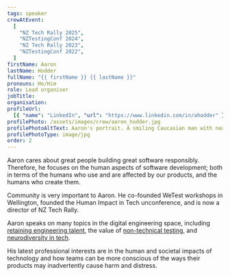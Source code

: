 ```yaml
---
tags: speaker
crewAtEvent:
  [
    "NZ Tech Rally 2025",
    "NZTestingConf 2024",
    "NZ Tech Rally 2023",
    "NZTestingConf 2022",
  ]
firstName: Aaron
lastName: Hodder
fullName: "{{ firstName }} {{ lastName }}"
pronouns: He/Him
role: Lead organiser
jobTitle: 
organisation: 
profileUrl:
  [{ "name": "LinkedIn", "url": "https://www.linkedin.com/in/ahodder" }]
profilePhoto: /assets/images/crew/aaron_hodder.jpg
profilePhotoAltText: Aaron's portrait. A smiling Caucasian man with neat short hair. He's wearing a dark coloured top.
profilePhotoType: image/jpg
order: 2
---
```


<p>Aaron cares about great people building great software responsibly. Therefore, he focuses on the human aspects of software development; both in terms of the humans who use and are affected by our products, and the humans who create them.</p>

<p>Community is very important to Aaron. He co-founded WeTest workshops in Wellington, founded the Human Impact in Tech unconference, and is now a director of NZ Tech Rally.</p>

<p>Aaron speaks on many topics in the digital engineering space, including <a href='https://www.youtube.com/watch?v=HPkM6dsvFYY&t=1s&pp=ygURY2FteSBhYXJvbiBob2RkZXI%3D' rel='external'>retaining engineering talent</a>, the value of <a href='https://www.youtube.com/watch?v=FlgvFwx9JF8&t=1s&pp=ygUMYWFyb24gaG9kZGVy' rel='external'>non-technical testing</a>, and <a href='https://www.youtube.com/watch?v=rOzwZgI1o7g&t=951s&pp=ygUMYWFyb24gaG9kZGVy' rel='external'>neurodiversity in tech</a>.</p>

<p>His latest professional interests are in the human and societal impacts of technology and how teams can be more conscious of the ways their products may inadvertently cause harm and distress.</p>
